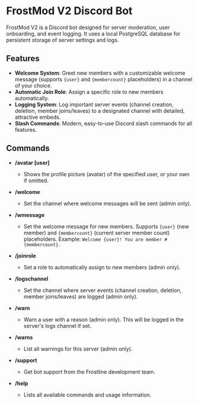 # FrostMod V2 Discord Bot

FrostMod V2 is a Discord bot designed for server moderation, user onboarding, and event logging. It uses a local PostgreSQL database for persistent storage of server settings and logs.

## Features
- **Welcome System**: Greet new members with a customizable welcome message (supports `{user}` and `{membercount}` placeholders) in a channel of your choice.
- **Automatic Join Role**: Assign a specific role to new members automatically.
- **Logging System**: Log important server events (channel creation, deletion, member joins/leaves) to a designated channel with detailed, attractive embeds.
- **Slash Commands**: Modern, easy-to-use Discord slash commands for all features.

## Commands

- **/avatar [user]**
  - Shows the profile picture (avatar) of the specified user, or your own if omitted.

- **/welcome <channel>**
  - Set the channel where welcome messages will be sent (admin only).

- **/wmessage <message>**
  - Set the welcome message for new members. Supports `{user}` (new member) and `{membercount}` (current server member count) placeholders. Example: `Welcome {user}! You are member #{membercount}.`

- **/joinrole <role>**
  - Set a role to automatically assign to new members (admin only).

- **/logschannel <channel>**
  - Set the channel where server events (channel creation, deletion, member joins/leaves) are logged (admin only).

- **/warn <user> <reason>**
  - Warn a user with a reason (admin only). This will be logged in the server's logs channel if set.

- **/warns**
  - List all warnings for this server (admin only).

- **/support**
  - Get bot support from the Frostline development team.

- **/help**
  - Lists all available commands and usage information.

